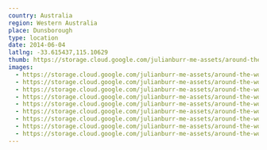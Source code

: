 ```yaml
---
country: Australia
region: Western Australia
place: Dunsborough
type: location
date: 2014-06-04
latlng: -33.615437,115.10629
thumb: https://storage.cloud.google.com/julianburr-me-assets/around-the-world/australia/dunsborough/IMG_5013--thumb.JPG
images:
  - https://storage.cloud.google.com/julianburr-me-assets/around-the-world/australia/dunsborough/IMG_4918.jpg
  - https://storage.cloud.google.com/julianburr-me-assets/around-the-world/australia/dunsborough/IMG_5013.JPG
  - https://storage.cloud.google.com/julianburr-me-assets/around-the-world/australia/dunsborough/IMG_5018.JPG
  - https://storage.cloud.google.com/julianburr-me-assets/around-the-world/australia/dunsborough/IMG_5021.JPG
  - https://storage.cloud.google.com/julianburr-me-assets/around-the-world/australia/dunsborough/IMG_5023.JPG
  - https://storage.cloud.google.com/julianburr-me-assets/around-the-world/australia/dunsborough/IMG_5028.JPG
  - https://storage.cloud.google.com/julianburr-me-assets/around-the-world/australia/dunsborough/IMG_5034.JPG
  - https://storage.cloud.google.com/julianburr-me-assets/around-the-world/australia/dunsborough/IMG_5065.JPG
  - https://storage.cloud.google.com/julianburr-me-assets/around-the-world/australia/dunsborough/IMG_9003.JPG
---
```

